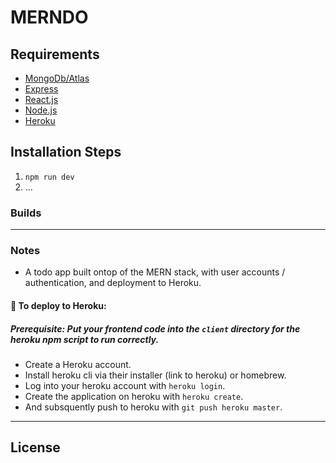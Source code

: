 # MERNDO

## Requirements

- [MongoDb/Atlas](https://cloud.mongodb.com/)
- [Express](https://expressjs.com/)
- [React.js](https://reactjs.org/)
- [Node.js](http://nodejs.org/)
- [Heroku](https://heroku.com/)

## Installation Steps

1. `npm run dev`
2. ...

### Builds

---

### Notes

- A todo app built ontop of the MERN stack, with user accounts / authentication, and deployment to Heroku.

#### 🚀 To deploy to Heroku:

##### Prerequisite: Put your frontend code into the `client` directory for the heroku npm script to run correctly.

- Create a Heroku account.
- Install heroku cli via their installer (link to heroku) or homebrew.
- Log into your heroku account with `heroku login`.
- Create the application on heroku with `heroku create`.
- And subsquently push to heroku with `git push heroku master`.

---

## License
